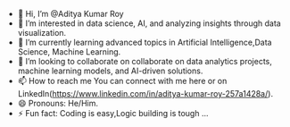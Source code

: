 - 👋 Hi, I’m @Aditya Kumar Roy
- 👀 I’m interested in data science, AI, and analyzing insights through data visualization.
- 🌱 I’m currently learning advanced topics in Artificial Intelligence,Data Science, Machine Learning.
- 💞️ I’m looking to collaborate on collaborate on data analytics projects, machine learning models, and AI-driven solutions.
- 📫 How to reach me You can connect with me here or on LinkedIn(https://www.linkedin.com/in/aditya-kumar-roy-257a1428a/).
- 😄 Pronouns: He/Him.
- ⚡ Fun fact: Coding is easy,Logic building is tough ...

<!---
AdityaRoy0804/AdityaRoy0804 is a ✨ special ✨ repository because its `README.md` (this file) appears on your GitHub profile.
You can click the Preview link to take a look at your changes.
--->
